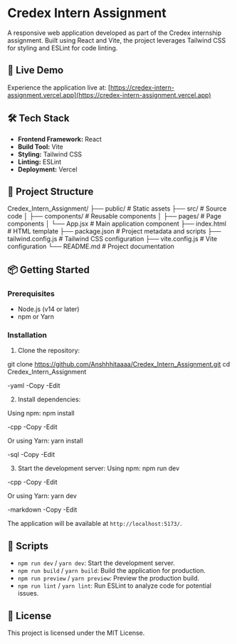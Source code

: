 # Credex Intern Assignment

A responsive web application developed as part of the Credex internship assignment. Built using React and Vite, the project leverages Tailwind CSS for styling and ESLint for code linting.

## 🚀 Live Demo

Experience the application live at: [https://credex-intern-assignment.vercel.app](https://credex-intern-assignment.vercel.app)

## 🛠️ Tech Stack

- **Frontend Framework:** React
- **Build Tool:** Vite
- **Styling:** Tailwind CSS
- **Linting:** ESLint
- **Deployment:** Vercel

## 📁 Project Structure

Credex_Intern_Assignment/
├── public/ # Static assets
├── src/ # Source code
│ ├── components/ # Reusable components
│ ├── pages/ # Page components
│ └── App.jsx # Main application component
├── index.html # HTML template
├── package.json # Project metadata and scripts
├── tailwind.config.js # Tailwind CSS configuration
├── vite.config.js # Vite configuration
└── README.md # Project documentation


## 📦 Getting Started

### Prerequisites

- Node.js (v14 or later)
- npm or Yarn

### Installation

1. Clone the repository:

git clone https://github.com/Anshhhitaaaa/Credex_Intern_Assignment.git
cd Credex_Intern_Assignment

-yaml
  -Copy
  -Edit

2. Install dependencies:

Using npm: npm install

  -cpp
   -Copy
   -Edit

Or using Yarn: yarn install

  -sql
    -Copy
    -Edit

3. Start the development server:
Using npm: npm run dev

  -cpp
    -Copy
    -Edit

Or using Yarn: yarn dev

  -markdown
    -Copy
    -Edit

The application will be available at `http://localhost:5173/`.

## 🧪 Scripts

- `npm run dev` / `yarn dev`: Start the development server.
- `npm run build` / `yarn build`: Build the application for production.
- `npm run preview` / `yarn preview`: Preview the production build.
- `npm run lint` / `yarn lint`: Run ESLint to analyze code for potential issues.

## 📄 License

This project is licensed under the MIT License.
